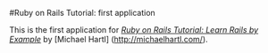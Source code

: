 #Ruby on Rails Tutorial: first application

This is the first application for 
[*Ruby on Rails Tutorial: Learn Rails by Example*](http://railstutorial.org/)
by [Michael Hartl] (http://michaelhartl.com/).
